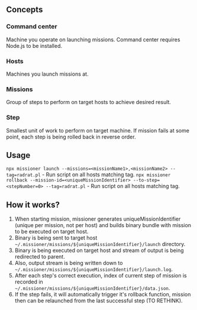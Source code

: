 ## Concepts

### Command center

Machine you operate on launching missions. Command center requires Node.js to be installed.

### Hosts

Machines you launch missions at.

### Missions

Group of steps to perform on target hosts to achieve desired result.

### Step

Smallest unit of work to perform on target machine. If mission fails at some point, each step is being rolled back in reverse order.

## Usage

`npx missioner launch --missions=<missionName1>,<missionName2> --tag=radrat.pl` - Run script on all hosts matching tag.
`npx missioner rollback --mission-id=<uniqueMissionIdentifier> --to-step=<stepNumber=0> --tag=radrat.pl` - Run script on all hosts matching tag.

## How it works?

1. When starting mission, missioner generates uniqueMissionIdentifier (unique per mission, not per host) and builds binary bundle with mission to be executed on target host.
2. Binary is being sent to target host `~/.missioner/missions/${uniqueMissionIdentifier}/launch` directory.
3. Binary is being executed on target host and stream of output is being redirected to parent.
4. Also, output stream is being written down to `~/.missioner/missions/${uniqueMissionIdentifier}/launch.log`.
5. After each step's correct execution, index of current step of mission is recorded in `~/.missioner/missions/${uniqueMissionIdentifier}/data.json`.
6. If the step fails, it will automatically trigger it's rollback function, mission then can be relaunched from the last successful step (TO RETHINK).
